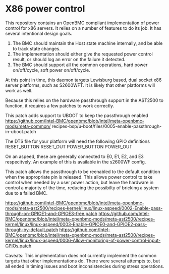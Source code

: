 # X86 power control

This repository contains an OpenBMC compliant implementation of power control
for x86 servers.  It relies on a number of features to do its job.  It has
several intentional design goals.
1. The BMC should maintain the Host state machine internally, and be able to
   track state changes.
2. The implementation should either give the requested power control result, or
   should log an error on the failure it detected.
3. The BMC should support all the common operations, hard power on/off/cycle,
   soft power on/off/cycle.

At this point in time, this daemon targets Lewisburg based, dual socket x86
server platforms, such as S2600WFT.  It is likely that other platforms will work
as well.

Because this relies on the hardware passthrough support in the AST2500 to
function, it requires a few patches to work correctly.

This patch adds support to UBOOT to keep the passthrough enabled
https://github.com/Intel-BMC/openbmc/blob/intel/meta-openbmc-mods/meta-common/
recipes-bsp/u-boot/files/0005-enable-passthrough-in-uboot.patch

The DTS file for your platform will need the following GPIO definitions
RESET_BUTTON
RESET_OUT
POWER_BUTTON
POWER_OUT

On an aspeed, these are generally connected to E0, E1, E2, and E3 respecitvely.
An example of this is available in the s2600WF config.

This patch allows the passthrough to be reenabled to the default condition when
the appropriate pin is released.  This allows power control to take control
when needed by a user power action, but leave the hardware in control a majority
of the time, reducing the possibilty of bricking a system due to a failed BMC.

https://github.com/Intel-BMC/openbmc/blob/intel/meta-openbmc-mods/meta-ast2500/recipes-kernel/linux/linux-aspeed/0002-Enable-pass-through-on-GPIOE1-and-GPIOE3-free.patch
https://github.com/Intel-BMC/openbmc/blob/intel/meta-openbmc-mods/meta-ast2500/recipes-kernel/linux/linux-aspeed/0003-Enable-GPIOE0-and-GPIOE2-pass-through-by-default.patch
https://github.com/Intel-BMC/openbmc/blob/intel/meta-openbmc-mods/meta-ast2500/recipes-kernel/linux/linux-aspeed/0006-Allow-monitoring-of-power-control-input-GPIOs.patch


Caveats:
This implementation does not currently implement the common targets that other
implementations do.  There were several attempts to, but all ended in timing
issues and boot inconsistencies during stress operations.

